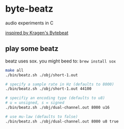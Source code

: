 byte-beatz
==========

audio experiments in C

[inspired by Kragen's Bytebeat](http://canonical.org/~kragen/bytebeat/)

## play some beatz
beatz uses sox. you might beed to: `brew install sox`

```bash
make all
./bin/beatz.sh ./obj/short-1.out

# specify a sample rate in Hz (defaults to 8000)
./bin/beatz.sh ./obj/short-1.out 44100

# specifiy an encoding type (defaults to u8)
# u = unsigned, s = signed
./bin/beatz.sh ./obj/dual-channel.out 8000 u16

# use mu-law (defaults to false)
./bin/beatz.sh ./obj/dual-channel.out 8000 u8 true
```
